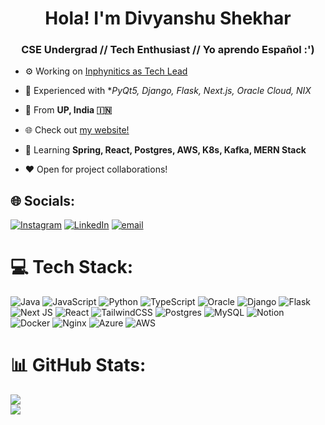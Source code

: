 <h1 align="center">Hola! I'm Divyanshu Shekhar</h1>
<h3 align="center">CSE Undergrad // Tech Enthusiast // Yo aprendo Español :')</h3>

- ⚙️ Working on [Inphynitics as Tech Lead](https://inphynitics.com/)

- 🧪 Experienced with **PyQt5, Django, Flask, Next.js, Oracle Cloud, *NIX**

- 📍 From **UP, India 🇮🇳**

- 🌐 Check out [my website!](https://zukashi.xyz/)

- 📖 Learning **Spring, React, Postgres, AWS, K8s, Kafka, MERN Stack**

- ❤️ Open for project collaborations!

## 🌐 Socials:
[![Instagram](https://img.shields.io/badge/Instagram-%23E4405F.svg?logo=Instagram&logoColor=white)](https://instagram.com/zukashix) [![LinkedIn](https://img.shields.io/badge/LinkedIn-%230077B5.svg?logo=linkedin&logoColor=white)](https://linkedin.com/in/zukashi) [![email](https://img.shields.io/badge/Email-D14836?logo=gmail&logoColor=white)](mailto:hello@zukashi.xyz) 

# 💻 Tech Stack:
![Java](https://img.shields.io/badge/java-%23ED8B00.svg?style=for-the-badge&logo=openjdk&logoColor=white) ![JavaScript](https://img.shields.io/badge/javascript-%23323330.svg?style=for-the-badge&logo=javascript&logoColor=%23F7DF1E) ![Python](https://img.shields.io/badge/python-3670A0?style=for-the-badge&logo=python&logoColor=ffdd54) ![TypeScript](https://img.shields.io/badge/typescript-%23007ACC.svg?style=for-the-badge&logo=typescript&logoColor=white) ![Oracle](https://img.shields.io/badge/Oracle-F80000?style=for-the-badge&logo=oracle&logoColor=white) ![Django](https://img.shields.io/badge/django-%23092E20.svg?style=for-the-badge&logo=django&logoColor=white) ![Flask](https://img.shields.io/badge/flask-%23000.svg?style=for-the-badge&logo=flask&logoColor=white) ![Next JS](https://img.shields.io/badge/Next-black?style=for-the-badge&logo=next.js&logoColor=white) ![React](https://img.shields.io/badge/react-%2320232a.svg?style=for-the-badge&logo=react&logoColor=%2361DAFB) ![TailwindCSS](https://img.shields.io/badge/tailwindcss-%2338B2AC.svg?style=for-the-badge&logo=tailwind-css&logoColor=white) ![Postgres](https://img.shields.io/badge/postgres-%23316192.svg?style=for-the-badge&logo=postgresql&logoColor=white) ![MySQL](https://img.shields.io/badge/mysql-4479A1.svg?style=for-the-badge&logo=mysql&logoColor=white) ![Notion](https://img.shields.io/badge/Notion-%23000000.svg?style=for-the-badge&logo=notion&logoColor=white) ![Docker](https://img.shields.io/badge/docker-%230db7ed.svg?style=for-the-badge&logo=docker&logoColor=white) ![Nginx](https://img.shields.io/badge/nginx-%23009639.svg?style=for-the-badge&logo=nginx&logoColor=white) ![Azure](https://img.shields.io/badge/azure-%230072C6.svg?style=for-the-badge&logo=microsoftazure&logoColor=white) ![AWS](https://img.shields.io/badge/AWS-%23FF9900.svg?style=for-the-badge&logo=amazon-aws&logoColor=white)
# 📊 GitHub Stats:
![](https://github-readme-stats.vercel.app/api?username=zukashix&theme=calm_pink&hide_border=false&include_all_commits=true&count_private=false)<br/>
![](https://github-readme-stats.vercel.app/api/top-langs/?username=zukashix&theme=calm_pink&hide_border=false&include_all_commits=true&count_private=false&layout=compact)
